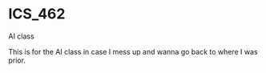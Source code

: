 # ICS_462
AI class

This is for the AI class in case I mess up and wanna go back to where I was prior.
